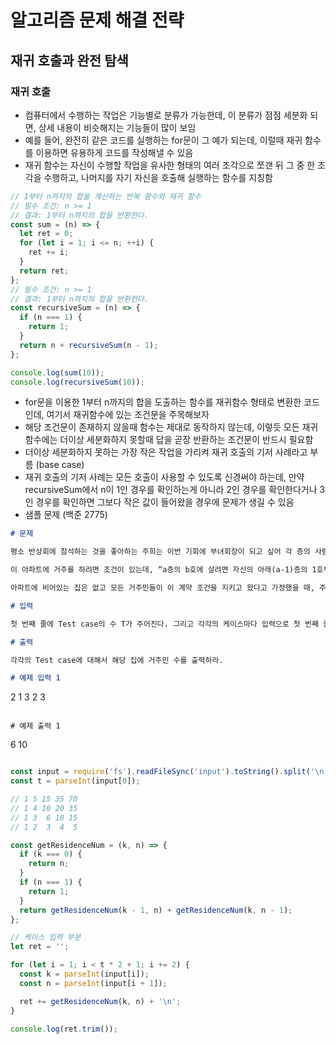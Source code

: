# 알고리즘 문제 해결 전략

## 재귀 호출과 완전 탐색

### 재귀 호출

- 컴퓨터에서 수행하는 작업은 기능별로 분류가 가능한데, 이 분류가 점점 세분화 되면, 상세 내용이 비슷해지는 기능들이 많이 보임
- 예를 들어, 완전히 같은 코드를 실행하는 for문이 그 예가 되는데, 이럴때 재귀 함수를 이용하면 유용하게 코드를 작성해낼 수 있음
- 재귀 함수는 자신이 수행할 작업을 유사한 형태의 여러 조각으로 쪼갠 뒤 그 중 한 조각을 수행하고, 나머지를 자기 자신을 호출해 실행하는 함수를 지칭함

```jsx
// 1부터 n까지의 합을 계산하는 반복 함수와 재귀 함수
// 필수 조건: n >= 1
// 결과: 1부터 n까지의 합을 반환한다.
const sum = (n) => {
  let ret = 0;
  for (let i = 1; i <= n; ++i) {
    ret += i;
  }
  return ret;
};
// 필수 조건: n >= 1
// 결과: 1부터 n까지의 합을 반환한다.
const recursiveSum = (n) => {
  if (n === 1) {
    return 1;
  }
  return n + recursiveSum(n - 1);
};

console.log(sum(10));
console.log(recursiveSum(10));
```

- for문을 이용한 1부터 n까지의 합을 도출하는 함수를 재귀함수 형태로 변환한 코드인데, 여기서 재귀함수에 있는 조건문을 주목해보자
- 해당 조건문이 존재하지 않을때 함수는 제대로 동작하지 않는데, 이렇듯 모든 재귀함수에는 더이상 세분화하지 못할때 답을 곧장 반환하는 조건문이 반드시 필요함
- 더이상 세분화하지 못하는 가장 작은 작업을 가리켜 재귀 호출의 기저 사례라고 부름 (base case)
- 재귀 호출의 기저 사례는 모든 호출이 사용할 수 있도록 신경써야 하는데, 만약 recursiveSum에서 n이 1인 경우를 확인하는게 아니라 2인 경우를 확인한다거나 3인 경우를 확인하면 그보다 작은 값이 들어왔을 경우에 문제가 생길 수 있음
- 샘플 문제 (백준 2775)

```markdown
# 문제

평소 반상회에 참석하는 것을 좋아하는 주희는 이번 기회에 부녀회장이 되고 싶어 각 층의 사람들을 불러 모아 반상회를 주최하려고 한다.

이 아파트에 거주를 하려면 조건이 있는데, “a층의 b호에 살려면 자신의 아래(a-1)층의 1호부터 b호까지 사람들의 수의 합만큼 사람들을 데려와 살아야 한다” 는 계약 조항을 꼭 지키고 들어와야 한다.

아파트에 비어있는 집은 없고 모든 거주민들이 이 계약 조건을 지키고 왔다고 가정했을 때, 주어지는 양의 정수 k와 n에 대해 k층에 n호에는 몇 명이 살고 있는지 출력하라. 단, 아파트에는 0층부터 있고 각층에는 1호부터 있으며, 0층의 i호에는 i명이 산다.

# 입력

첫 번째 줄에 Test case의 수 T가 주어진다. 그리고 각각의 케이스마다 입력으로 첫 번째 줄에 정수 k, 두 번째 줄에 정수 n이 주어진다.

# 출력

각각의 Test case에 대해서 해당 집에 거주민 수를 출력하라.

# 예제 입력 1
```

2
1
3
2
3

```

# 예제 출력 1

```

6
10

```

```

```jsx
const input = require('fs').readFileSync('input').toString().split('\n');
const t = parseInt(input[0]);

// 1 5 15 35 70
// 1 4 10 20 35
// 1 3  6 10 15
// 1 2  3  4  5

const getResidenceNum = (k, n) => {
  if (k === 0) {
    return n;
  }
  if (n === 1) {
    return 1;
  }
  return getResidenceNum(k - 1, n) + getResidenceNum(k, n - 1);
};

// 케이스 입력 부분
let ret = '';

for (let i = 1; i < t * 2 + 1; i += 2) {
  const k = parseInt(input[i]);
  const n = parseInt(input[i + 1]);

  ret += getResidenceNum(k, n) + '\n';
}

console.log(ret.trim());
```
